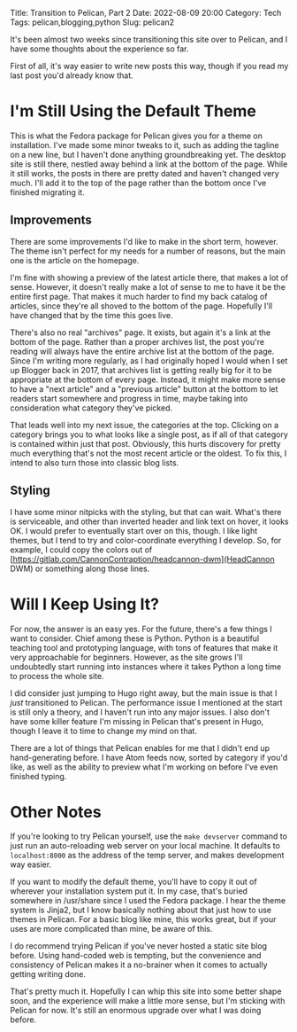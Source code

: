 Title: Transition to Pelican, Part 2
Date: 2022-08-09 20:00
Category: Tech
Tags: pelican,blogging,python
Slug: pelican2

It's been almost two weeks since transitioning this site over to Pelican, and I have some thoughts about the experience so far.

First of all, it's way easier to write new posts this way, though if you read my last post you'd already know that.

# I'm Still Using the Default Theme

This is what the Fedora package for Pelican gives you for a theme on installation. I've made some minor tweaks to it, such as adding the tagline on a new line, but I haven't done anything groundbreaking yet. The desktop site is still there, nestled away behind a link at the bottom of the page. While it still works, the posts in there are pretty dated and haven't changed very much. I'll add it to the top of the page rather than the bottom once I've finished migrating it.

## Improvements

There are some improvements I'd like to make in the short term, however. The theme isn't perfect for my needs for a number of reasons, but the main one is the article on the homepage.

I'm fine with showing a preview of the latest article there, that makes a lot of sense. However, it doesn't really make a lot of sense to me to have it be the entire first page. That makes it much harder to find my back catalog of articles, since they're all shoved to the bottom of the page. Hopefully I'll have changed that by the time this goes live.

There's also no real "archives" page. It exists, but again it's a link at the bottom of the page. Rather than a proper archives list, the post you're reading will always have the entire archive list at the bottom of the page. Since I'm writing more regularly, as I had originally hoped I would when I set up Blogger back in 2017, that archives list is getting really big for it to be appropriate at the bottom of every page. Instead, it might make more sense to have a "next article" and a "previous article" button at the bottom to let readers start somewhere and progress in time, maybe taking into consideration what category they've picked.

That leads well into my next issue, the categories at the top. Clicking on a category brings you to what looks like a single post, as if all of that category is contained within just that post. Obviously, this hurts discovery for pretty much everything that's not the most recent article or the oldest. To fix this, I intend to also turn those into classic blog lists.

## Styling

I have some minor nitpicks with the styling, but that can wait. What's there is serviceable, and other than inverted header and link text on hover, it looks OK. I would prefer to eventually start over on this, though. I like light themes, but I tend to try and color-coordinate everything I develop. So, for example, I could copy the colors out of [https://gitlab.com/CannonContraption/headcannon-dwm](HeadCannon DWM) or something along those lines.

# Will I Keep Using It?

For now, the answer is an easy yes. For the future, there's a few things I want to consider. Chief among these is Python. Python is a beautiful teaching tool and prototyping language, with tons of features that make it very approachable for beginners. However, as the site grows I'll undoubtedly start running into instances where it takes Python a long time to process the whole site.

I did consider just jumping to Hugo right away, but the main issue is that I _just_ transitioned to Pelican. The performance issue I mentioned at the start is still only a theory, and I haven't run into any major issues. I also don't have some killer feature I'm missing in Pelican that's present in Hugo, though I leave it to time to change my mind on that.

There are a lot of things that Pelican enables for me that I didn't end up hand-generating before. I have Atom feeds now, sorted by category if you'd like, as well as the ability to preview what I'm working on before I've even finished typing.

# Other Notes

If you're looking to try Pelican yourself, use the `make devserver` command to just run an auto-reloading web server on your local machine. It defaults to `localhost:8000` as the address of the temp server, and makes development way easier.

If you want to modify the default theme, you'll have to copy it out of wherever your installation system put it. In my case, that's buried somewhere in /usr/share since I used the Fedora package. I hear the theme system is Jinja2, but I know basically nothing about that just how to use themes in Pelican. For a basic blog like mine, this works great, but if your uses are more complicated than mine, be aware of this.

I do recommend trying Pelican if you've never hosted a static site blog before. Using hand-coded web is tempting, but the convenience and consistency of Pelican makes it a no-brainer when it comes to actually getting writing done.

That's pretty much it. Hopefully I can whip this site into some better shape soon, and the experience will make a little more sense, but I'm sticking with Pelican for now. It's still an enormous upgrade over what I was doing before.

